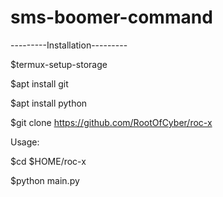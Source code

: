 # sms-boomer-command

---------Installation---------

$termux-setup-storage

$apt install git

$apt install python

$git clone  https://github.com/RootOfCyber/roc-x

Usage:

$cd $HOME/roc-x

$python main.py
